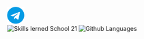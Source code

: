 <div id="badges">
  <a href="https://t.me/yaroslavevg" target="_blank">
    <img src="misc/images/telegram.png" width="40" height="40" alt="Перейти в Telegram"/>
  </a>
</div>


  <tr>
    <td>
      <img alt="Skills lerned School 21" src="https://skills.yaroslavevg.ru/?theme=dark" />
    </td>
    <td>
      <img height="195px" alt="Github Languages" src="http://yaroslavevg.ru:35879/top-langs/?username=yaroslavevg&layout=compact&langs_count=80&theme=vision-friendly-dark" />
    </td>
  </tr>
